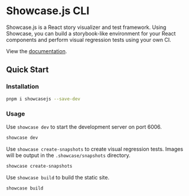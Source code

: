 # Showcase.js CLI

Showcase.js is a React story visualizer and test framework. Using Showcase, you can build a storybook-like environment for your React components and perform visual regression tests using your own CI.

View the [documentation](https://showcasejs.org).

## Quick Start

### Installation

```bash
pnpm i showcasejs --save-dev
```

### Usage

Use `showcase dev` to start the development server on port 6006.

```bash
showcase dev
```

Use `showcase create-snapshots` to create visual regression tests. Images will be output in the `.showcase/snapshots` directory.

```bash
showcase create-snapshots
```

Use `showcase build` to build the static site.

```bash
showcase build
```
